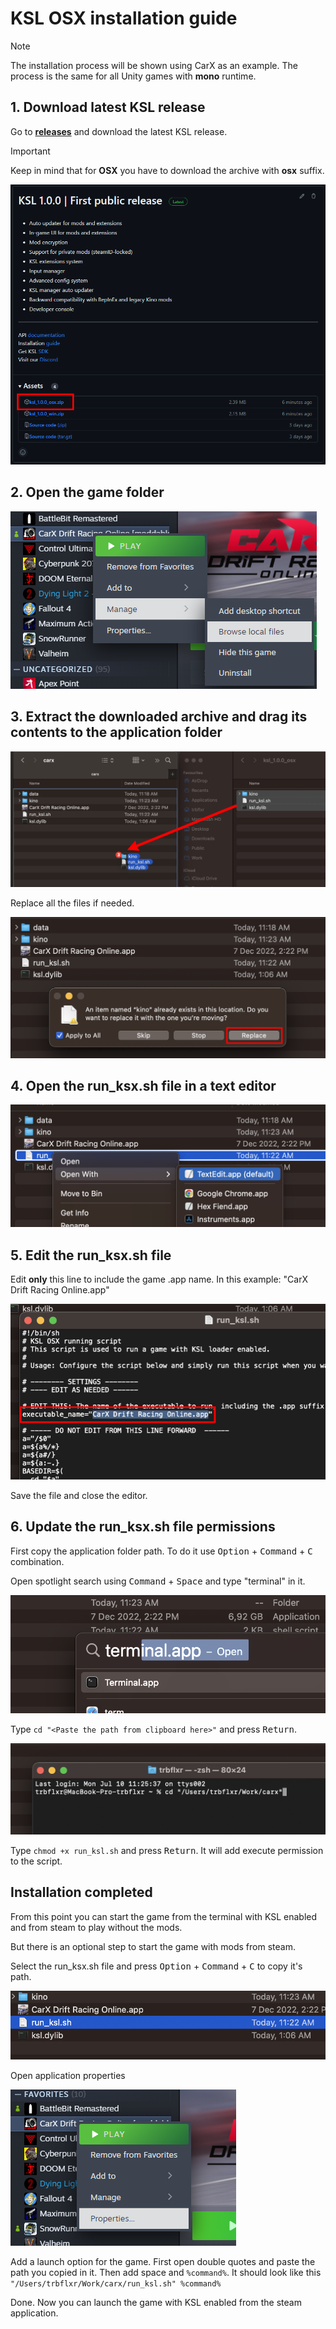 ﻿# KSL OSX installation guide

> [!NOTE]  
> The installation process will be shown using CarX as an example. The process is the same for all Unity games with **mono** runtime.

## 1. Download latest KSL release

Go to [**releases**](https://github.com/trbflxr/ksl/releases) and download the latest KSL release.

> [!IMPORTANT]  
> Keep in mind that for **OSX** you have to download the archive with **osx** suffix.

![latest_release](../images/install_release_osx.png)

## 2. Open the game folder

![open_folder](../images/install_open_folder.png)

## 3. Extract the downloaded archive and drag its contents to the application folder

![drag_files](../images/install_drag_osx.png)

Replace all the files if needed.

![replace_files](../images/install_replace_osx.png)

## 4. Open the run_ksx.sh file in a text editor

![edit_sh](../images/install_open_sh_osx.png)

## 5. Edit the run_ksx.sh file

Edit **only** this line to include the game .app name.
In this example: "CarX Drift Racing Online.app"

![edit_sh](../images/install_edit_sh_osx.png)

Save the file and close the editor.

## 6. Update the run_ksx.sh file permissions

First copy the application folder path. To do it use <kbd>Option</kbd> + <kbd>Command</kbd> + <kbd>C</kbd> combination.

Open spotlight search using <kbd>Command</kbd> + <kbd>Space</kbd> and type "terminal" in it.

![terminal_open](../images/install_terminal_open_osx.png)

Type ```cd "<Paste the path from clipboard here>"``` and press <kbd>Return</kbd>.

![terminal_cd](../images/install_terminal_cd_osx.png)

Type ```chmod +x run_ksl.sh``` and press <kbd>Return</kbd>. It will add execute permission to the script.

## Installation completed

From this point you can start the game from the terminal with KSL enabled and from steam to play without the mods.

But there is an optional step to start the game with mods from steam.

Select the run_ksx.sh file and press <kbd>Option</kbd> + <kbd>Command</kbd> + <kbd>C</kbd> to copy it's path.

![sh_path_copy](../images/install_select_sh_osx.png)

Open application properties

![app_props](../images/install_app_props.png)

Add a launch option for the game. First open double quotes and paste the path you copied in it. Then add space and ```%command%```.
It should look like this ```"/Users/trbflxr/Work/carx/run_ksl.sh" %command%```

Done. Now you can launch the game with KSL enabled from the steam application.
